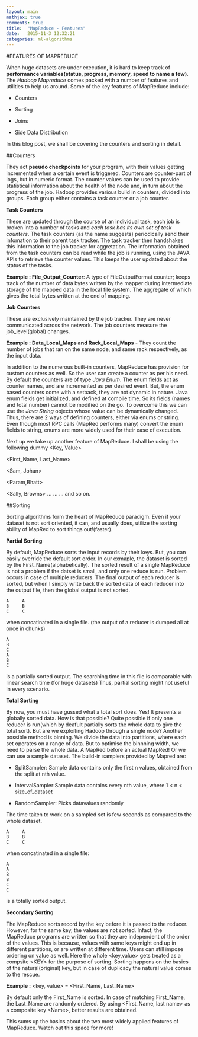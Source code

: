 ```yaml
---
layout: main
mathjax: true
comments: true
title:  "MapReduce - Features"
date:   2015-11-3 12:32:21
categories: ml-algorithms
---
```



#FEATURES OF MAPREDUCE

When huge datasets are under execution, it is hard to keep track of <strong>performance variables(status, progress, memory, speed to name a few)</strong>. The <i>Hadoop Mapreduce</i> comes packed with a number of features and utilities to help us around. Some of the key features of MapReduce include:

* Counters 

* Sorting  

* Joins 

* Side Data Distribution 

In this blog post, we shall be covering the counters and sorting in detail.
<br>


##Counters

They act **pseudo checkpoints** for your program, with their values getting incremented when a certain event is triggered. Counters are counter-part of logs, but in numeric format. The counter values can be used to provide statistical information about the health of the node and, in turn about the progress of the job. Hadoop provides various build in counters, divided into groups. Each group either contains a task counter or a job counter.

<strong>Task Counters</strong> 

These are updated through the course of an individual task, each job is broken into a number of tasks and *each task has its own set of task counters*. The task counters (as the name suggests) periodically send their infomation to their parent task tracker. The task tracker then handshakes this information to the job tracker for aggretation. The information obtained from the task counters can be read while the job is running, using the JAVA APIs to retrieve the counter values. This keeps the user updated about the status of the tasks.

<strong> Example : File_Output_Counter</strong>: A type of FileOutputFormat counter; keeps track of the number of data bytes written by the mapper during intermediate storage of the mapped data in the local file system. The aggregate of which gives the total bytes written at the end of mapping.


<strong>Job Counters</strong> 

These are exclusively maintained by the job tracker. They are never communicated across the network. The job counters measure the job_level(global) changes.

<strong>Example : Data_Local_Maps and Rack_Local_Maps</strong> - They count the number of jobs that ran on the same node, and same rack respectively, as the input data.

In addition to the numerous built-in counters, MapReduce has provision for custom counters as well. So the user can create a counter as per his need. By default the counters are of type *Java Enum*. The enum fields act as counter names, and are incremented as per desired event. But, the enum based counters come with a setback, they are not dynamic in nature. Java enum fields get initialized, and defined at compile time. So its fields (names and total number) cannot be modified on the go. To overcome this we can use the *Java String* objects whose value can be dynamically changed.
Thus, there are 2 ways of defining counters, either via enums or string. Even though most RPC calls (MapRed performs many) convert the enum fields to string, enums are more widely used for their ease of execution.

Next up we take up another feature of MapReduce. I shall be using the following dummy \<Key, Value\>

\<First_Name, Last_Name\>

\<Sam, Johan\>

\<Param,Bhatt\>

\<Sally, Browns\>
...
...
... and so on.

##Sorting

Sorting algorithms form the heart of MapReduce paradigm. Even if your dataset is not sort oriented, it can, and usually does, utilize the sorting ability of MapRed to sort things out!(faster).

<strong>Partial Sorting</strong>

By default, MapReduce sorts the input records by their keys. But, you can easily override the default sort order. In our exmaple, the dataset is sorted by the First_Name(alphabetically). The sorted result of a single MapReduce is not a problem if the datset is small, and only one reduce is run. Problem occurs in case of multiple reducers. The final output of each reducer is sorted, but when I simply write back the sorted data of each reducer into the output file, then the global output is not sorted.


	A     A
	B     B
	C     C 


when concatinated in a single file. (the output of a reducer is dumped all at once in chunks)


	A
	B
	C
	A
	B
	C


is a partially sorted output. The searching time in this file is comparable with linear search time (for huge datasets)
Thus, partial sorting might not useful in every scenario.

<strong>Total Sorting</strong> 

By now, you must have gussed what a total sort does. Yes! It presents a globally sorted data. How is that possible?
Quite possible if only one reducer is run(which by deafult partially sorts the whole data to give the total sort). But are we exploiting Hadoop through a single node? Another possible method is binning. We divide the data into partitions, where each set operates on a range of data. But to optimise the binnning width, we need to parse the whole data. A MapRed before an actual MapRed!
Or we can use a sample dataset. The build-in samplers provided by Mapred are:

* SplitSampler: Sample data contains only the first n values, obtained from the split at nth value.

* IntervalSampler:Sample data contains every nth value, where 1 \< n \< size_of_dataset

* RandomSampler: Picks datavalues randomly

The time taken to work on a sampled set is few seconds as compared to the whole dataset.

	A     A
	B     B
	C     C 

when concatinated in a single file:

	A
	A
	B
	B
	C
	C

is a totally sorted output.

<strong>Secondary Sorting</strong> 

The MapReduce sorts record by the key before it is passed to the reducer. However, for the same key, the values are not sorted. Infact, the MapReduce programs are written so that they are independent of the order of the values. This is because, values with same keys might end up in different partitions, or are written at different time. Users can still impose ordering on value as well. Here the whole \<key,value\> gets treated as a compsite \<KEY\> for the purpose of sorting. Sorting happens on the basics of the natural(original) key, but in case of duplicacy the natural value comes to the rescue.

<strong>Example :</strong> \<key, value\> = \<First_Name, Last_Name\>

By default only the First_Name is sorted. In case of matching First_Name, the Last_Name  are randomly ordered. By using \<First_Name, last name\> as a composite key \<Name\>, better results are obtained.

This sums up the basics about the two most widely applied features of MapReduce. Watch out this space for more!
